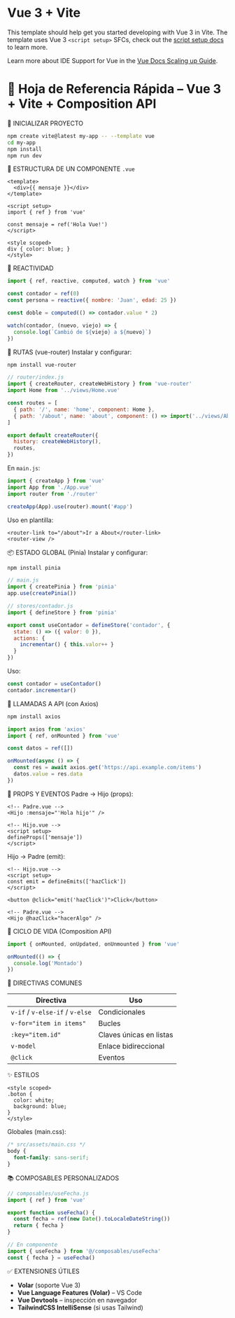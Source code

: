 # Vue 3 + Vite

This template should help get you started developing with Vue 3 in Vite. The template uses Vue 3 `<script setup>` SFCs, check out the [script setup docs](https://v3.vuejs.org/api/sfc-script-setup.html#sfc-script-setup) to learn more.

Learn more about IDE Support for Vue in the [Vue Docs Scaling up Guide](https://vuejs.org/guide/scaling-up/tooling.html#ide-support).

# 📘 Hoja de Referencia Rápida – Vue 3 + Vite + Composition API


🏁 INICIALIZAR PROYECTO
```bash
npm create vite@latest my-app -- --template vue
cd my-app
npm install
npm run dev
```

📄 ESTRUCTURA DE UN COMPONENTE `.vue`
```vue
<template>
  <div>{{ mensaje }}</div>
</template>

<script setup>
import { ref } from 'vue'

const mensaje = ref('Hola Vue!')
</script>

<style scoped>
div { color: blue; }
</style>
```

🔁 REACTIVIDAD
```js
import { ref, reactive, computed, watch } from 'vue'

const contador = ref(0)
const persona = reactive({ nombre: 'Juan', edad: 25 })

const doble = computed(() => contador.value * 2)

watch(contador, (nuevo, viejo) => {
  console.log(`Cambió de ${viejo} a ${nuevo}`)
})
```

🔀 RUTAS (vue-router)
Instalar y configurar:
```bash
npm install vue-router
```

```js
// router/index.js
import { createRouter, createWebHistory } from 'vue-router'
import Home from '../views/Home.vue'

const routes = [
  { path: '/', name: 'home', component: Home },
  { path: '/about', name: 'about', component: () => import('../views/About.vue') }
]

export default createRouter({
  history: createWebHistory(),
  routes,
})
```

En `main.js`:
```js
import { createApp } from 'vue'
import App from './App.vue'
import router from './router'

createApp(App).use(router).mount('#app')
```

Uso en plantilla:
```vue
<router-link to="/about">Ir a About</router-link>
<router-view />
```

📦 ESTADO GLOBAL (Pinia)
Instalar y configurar:
```bash
npm install pinia
```

```js
// main.js
import { createPinia } from 'pinia'
app.use(createPinia())
```

```js
// stores/contador.js
import { defineStore } from 'pinia'

export const useContador = defineStore('contador', {
  state: () => ({ valor: 0 }),
  actions: {
    incrementar() { this.valor++ }
  }
})
```

Uso:
```js
const contador = useContador()
contador.incrementar()
```

📡 LLAMADAS A API (con Axios)
```bash
npm install axios
```

```js
import axios from 'axios'
import { ref, onMounted } from 'vue'

const datos = ref([])

onMounted(async () => {
  const res = await axios.get('https://api.example.com/items')
  datos.value = res.data
})
```

🔌 PROPS Y EVENTOS
Padre → Hijo (props):
```vue
<!-- Padre.vue -->
<Hijo :mensaje="'Hola hijo'" />
```

```vue
<!-- Hijo.vue -->
<script setup>
defineProps(['mensaje'])
</script>
```

Hijo → Padre (emit):
```vue
<!-- Hijo.vue -->
<script setup>
const emit = defineEmits(['hazClick'])
</script>

<button @click="emit('hazClick')">Click</button>
```

```vue
<!-- Padre.vue -->
<Hijo @hazClick="hacerAlgo" />
```

🧠 CICLO DE VIDA (Composition API)
```js
import { onMounted, onUpdated, onUnmounted } from 'vue'

onMounted(() => {
  console.log('Montado')
})
```

🧹 DIRECTIVAS COMUNES

| Directiva | Uso |
|----------|-----|
| `v-if` / `v-else-if` / `v-else` | Condicionales |
| `v-for="item in items"` | Bucles |
| `:key="item.id"` | Claves únicas en listas |
| `v-model` | Enlace bidireccional |
| `@click` | Eventos |

✨ ESTILOS
```vue
<style scoped>
.boton {
  color: white;
  background: blue;
}
</style>
```

Globales (main.css):
```css
/* src/assets/main.css */
body {
  font-family: sans-serif;
}
```

📚 COMPOSABLES PERSONALIZADOS
```js
// composables/useFecha.js
import { ref } from 'vue'

export function useFecha() {
  const fecha = ref(new Date().toLocaleDateString())
  return { fecha }
}
```

```js
// En componente
import { useFecha } from '@/composables/useFecha'
const { fecha } = useFecha()
```

✅ EXTENSIONES ÚTILES

- **Volar** (soporte Vue 3)
- **Vue Language Features (Volar)** – VS Code
- **Vue Devtools** – inspección en navegador
- **TailwindCSS IntelliSense** (si usas Tailwind)

